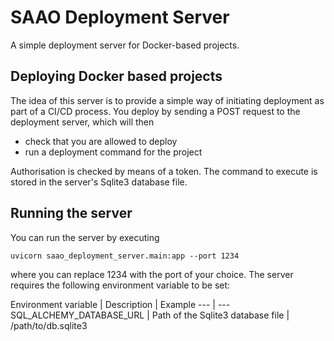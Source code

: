 # SAAO Deployment Server

A simple deployment server for Docker-based projects.

## Deploying Docker based projects

The idea of this server is to provide a simple way of initiating deployment as part of a CI/CD process. You deploy by sending a POST request to the deployment server, which will then

* check that you are allowed to deploy
* run a deployment command for the project

Authorisation is checked by means of a token. The command to execute is stored in the server's Sqlite3 database file.

## Running the server

You can run the server by executing

```shell
uvicorn saao_deployment_server.main:app --port 1234
```

where you can replace 1234 with the port of your choice. The server requires the following environment variable to be set:

Environment variable | Description | Example
--- | ---
SQL_ALCHEMY_DATABASE_URL | Path of the Sqlite3 database file | /path/to/db.sqlite3

